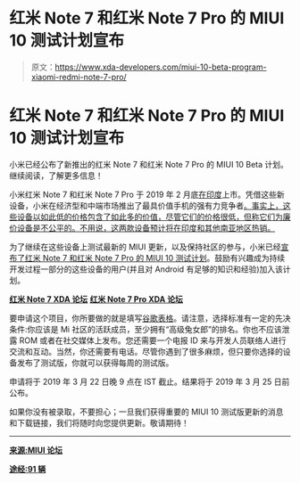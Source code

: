# 红米 Note 7 和红米 Note 7 Pro 的 MIUI 10 测试计划宣布

> 原文：<https://www.xda-developers.com/miui-10-beta-program-xiaomi-redmi-note-7-pro/>

# 红米 Note 7 和红米 Note 7 Pro 的 MIUI 10 测试计划宣布

小米已经公布了新推出的红米 Note 7 和红米 Note 7 Pro 的 MIUI 10 Beta 计划。继续阅读，了解更多信息！

小米红米 Note 7 和红米 Note 7 Pro 于 2019 年 2 月底[在印度](https://www.xda-developers.com/xiaomi-redmi-note-7-pro-go-india-launch/)上市。凭借这些新设备，小米在经济型和中端市场推出了最具价值手机的强有力竞争者[。事实上，这些设备以如此低的价格包含了如此多的价值，尽管它们的价格很低，但称它们为廉价设备是不公平的。不用说，这两款设备预计将在印度和其他南亚地区热销。](https://www.xda-developers.com/xiaomi-redmi-note-7-pro-first-impressions/)

为了继续在这些设备上测试最新的 MIUI 更新，以及保持社区的参与，小米已经[宣布了红米 Note 7 和红米 Note 7 Pro 的 MIUI 10 测试计划](https://in.c.mi.com/thread-1792278-1-0.html)。鼓励有兴趣成为持续开发过程一部分的这些设备的用户(并且对 Android 有足够的知识和经验)加入该计划。

[**红米 Note 7 XDA 论坛**](https://forum.xda-developers.com/redmi-note-7) [**红米 Note 7 Pro XDA 论坛**](https://forum.xda-developers.com/redmi-note-7-pro)

要申请这个项目，你所要做的就是填写[谷歌表格](https://goo.gl/forms/AfHTC3u6qTBuf16m2)。请注意，选择标准有一定的先决条件:你应该是 Mi 社区的活跃成员，至少拥有“高级兔女郎”的排名。你也不应该泄露 ROM 或者在社交媒体上发布。您还需要一个电报 ID 来与开发人员联络人进行交流和互动。当然，你还需要有电话。尽管你遇到了很多麻烦，但只要你选择的设备发布了测试版，你就可以获得每周的测试版。

申请将于 2019 年 3 月 22 日晚 9 点在 IST 截止。结果将于 2019 年 3 月 25 日前公布。

如果你没有被录取，不要担心；一旦我们获得重要的 MIUI 10 测试版更新的消息和下载链接，我们将随时向您提供更新。敬请期待！

* * *

[**来源:MIUI 论坛**](https://in.c.mi.com/thread-1792278-1-0.html)

[**途经:91 辆**](https://www.91mobiles.com/hub/redmi-note-7-pro-miui-10-beta-program-now-open-in-india/)